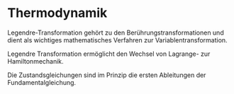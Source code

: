 # Thermodynamik

Legendre-Transformation gehört zu den Berührungstransformationen und dient als wichtiges mathematisches Verfahren zur Variablentransformation.

Legendre Transformation ermöglicht den Wechsel von Lagrange- zur Hamiltonmechanik.

Die Zustandsgleichungen sind im Prinzip die ersten Ableitungen der Fundamentalgleichung.
